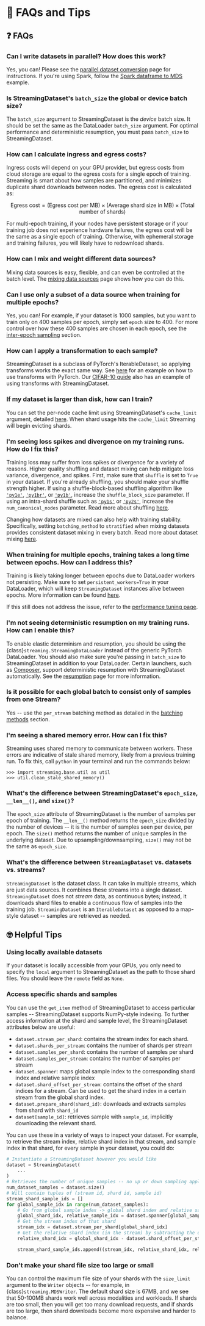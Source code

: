 # 🤔 FAQs and Tips

## ❓ FAQs

### Can I write datasets in parallel? How does this work?
Yes, you can! Please see the [parallel dataset conversion](../preparing_datasets/parallel_dataset_conversion.ipynb) page for instructions. If you're using Spark, follow the [Spark dataframe to MDS](../preparing_datasets/spark_dataframe_to_mds.ipynb) example.

### Is StreamingDataset's `batch_size` the global or device batch size?
The `batch_size` argument to StreamingDataset is the *device* batch size. It should be set the same as the DataLoader `batch_size` argument. For optimal performance and deterministic resumption, you must pass `batch_size` to StreamingDataset.

### How can I calculate ingress and egress costs?
Ingress costs will depend on your GPU provider, but egress costs from cloud storage are equal to the egress costs for a single epoch of training. Streaming is smart about how samples are partitioned, and minimizes duplicate shard downloads between nodes. The egress cost is calculated as:

$$\text{Egress cost} = (\text{Egress cost per MB}) \times (\text{Average shard size in MB}) \times (\text{Total number of shards})$$

For multi-epoch training, if your nodes have persistent storage or if your training job does not experience hardware failures, the egress cost will be the same as a single epoch of training. Otherwise, with ephemeral storage and training failures, you will likely have to redownload shards.

### How can I mix and weight different data sources?
Mixing data sources is easy, flexible, and can even be controlled at the batch level. The [mixing data sources](../dataset_configuration/mixing_data_sources.md) page shows how you can do this.

### Can I use only a subset of a data source when training for multiple epochs?
Yes, you can! For example, if your dataset is 1000 samples, but you want to train only on 400 samples per epoch, simply set
`epoch` size to 400. For more control over how these 400 samples are chosen in each epoch, see the [inter-epoch sampling](../dataset_configuration/replication_and_sampling.md#inter-epoch-sampling) section.

### How can I apply a transformation to each sample?
StreamingDataset is a subclass of PyTorch's IterableDataset, so applying transforms works the exact same way. See [here](https://pytorch.org/tutorials/beginner/data_loading_tutorial.html) for an example on how to use transforms with PyTorch. Our [CIFAR-10 guide](../how_to_guides/cifar10.ipynb) also has an example of using transforms with StreamingDataset.

### If my dataset is larger than disk, how can I train?
You can set the per-node cache limit using StreamingDataset's `cache_limit` argument, detailed [here](../dataset_configuration/shard_retrieval.md#cache-limit). When shard usage hits the `cache_limit` Streaming will begin evicting shards.

### I'm seeing loss spikes and divergence on my training runs. How do I fix this?
Training loss may suffer from loss spikes or divergence for a variety of reasons. Higher quality shuffling and dataset mixing can help mitigate loss variance, divergence, and spikes. First, make sure that `shuffle` is set to `True` in your dataset. If you're already shuffling, you should make your shuffle strength higher. If using a shuffle-block-based shuffling algorithm like [`'py1e'`](../dataset_configuration/shuffling.md#py1e-default), [`'py1br'`](../dataset_configuration/shuffling.md#py1br), or [`'py1b'`](../dataset_configuration/shuffling.md#py1b), increase the `shuffle_block_size` parameter. If using an intra-shard shuffle such as [`'py1s'`](../dataset_configuration/shuffling.md#py1s) or [`'py2s'`](../dataset_configuration/shuffling.md#py2s), increase the `num_canonical_nodes` parameter. Read more about shuffling [here](../dataset_configuration/shuffling.md).

Changing how datasets are mixed can also help with training stability. Specifically, setting `batching_method` to `stratified` when mixing datasets provides consistent dataset mixing in every batch. Read more about dataset mixing [here](../dataset_configuration/mixing_data_sources.md).

### When training for multiple epochs, training takes a long time between epochs. How can I address this?
Training is likely taking longer between epochs due to DataLoader workers not persisting. Make sure to set `persistent_workers=True` in your DataLoader, which will keep `StreamingDataset` instances alive between epochs. More information can be found [here](https://pytorch.org/docs/stable/data.html#torch.utils.data.DataLoader).

If this still does not address the issue, refer to the [performance tuning page](../distributed_training/performance_tuning.md).

### I'm not seeing deterministic resumption on my training runs. How can I enable this?
To enable elastic determinism and resumption, you should be using the {class}`streaming.StreamingDataLoader` instead of the generic PyTorch DataLoader. You should also make sure you're passing in `batch_size` to StreamingDataset in addition to your DataLoader. Certain launchers, such as [Composer](https://github.com/mosaicml/composer), support deterministic resumption with StreamingDataset automatically. See the [resumption](../distributed_training/fast_resumption.md) page for more information.

### Is it possible for each global batch to consist only of samples from one Stream?
Yes -- use the `per_stream` batching method as detailed in the [batching methods](../dataset_configuration/mixing_data_sources.md#batching-methods) section.

### I'm seeing a shared memory error. How can I fix this?
Streaming uses shared memory to communicate between workers. These errors are indicative of stale shared memory, likely from a previous training run. To fix this, call `python` in your terminal and run the commands below:
<!--pytest.mark.skip-->
```
>>> import streaming.base.util as util
>>> util.clean_stale_shared_memory()
```

### What's the difference between StreamingDataset's `epoch_size`, `__len__()`, and `size()`?
The `epoch_size` attribute of StreamingDataset is the number of samples per epoch of training. The `__len__()` method returns the `epoch_size` divided by the number of devices -- it is the number of samples seen per device, per epoch. The `size()` method returns the number of unique samples in the underlying dataset. Due to upsampling/downsampling, `size()` may not be the same as `epoch_size`.

### What's the difference between `StreamingDataset` vs. datasets vs. streams?
`StreamingDataset` is the dataset class. It can take in multiple streams, which are just data sources. It combines these streams into a single dataset. `StreamingDataset` does not *stream* data, as continuous bytes; instead, it downloads shard files to enable a continuous flow of samples into the training job. `StreamingDataset` is an `IterableDataset` as opposed to a map-style dataset -- samples are retrieved as needed.


## 🤓 Helpful Tips

### Using locally available datasets
If your dataset is locally accessible from your GPUs, you only need to specify the `local` argument to StreamingDataset as the path to those shard files. You should leave the `remote` field as `None`.

### Access specific shards and samples
You can use the `get_item` method of StreamingDataset to access particular samples -- StreamingDataset supports NumPy-style indexing. To further access information at the shard and sample level, the StreamingDataset attributes below are useful:

- `dataset.stream_per_shard`: contains the stream index for each shard.
- `dataset.shards_per_stream`: contains the number of shards per stream
- `dataset.samples_per_shard`: contains the number of samples per shard
- `dataset.samples_per_stream`: contains the number of samples per stream
- `dataset.spanner`: maps global sample index to the corresponding shard index and relative sample index
- `dataset.shard_offset_per_stream`: contains the offset of the shard indices for a stream. Can be used to get the shard index in a certain stream from the global shard index.
- `dataset.prepare_shard(shard_id)`: downloads and extracts samples from shard with `shard_id`
- `dataset[sample_id]`: retrieves sample with `sample_id`, implicitly downloading the relevant shard.

You can use these in a variety of ways to inspect your dataset. For example, to retrieve the stream index, relative shard index in that stream, and sample index in that shard, for every sample in your dataset, you could do:
<!--pytest.mark.skip-->
```python
# Instantiate a StreamingDataset however you would like
dataset = StreamingDataset(
    ...
)
# Retrieves the number of unique samples -- no up or down sampling applied
num_dataset_samples = dataset.size()
# Will contain tuples of (stream id, shard id, sample id)
stream_shard_sample_ids = []
for global_sample_idx in range(num_dataset_samples):
    # Go from global sample index -> global shard index and relative sample index (in the shard)
    global_shard_idx, relative_sample_idx = dataset.spanner[global_sample_idx]
    # Get the stream index of that shard
    stream_idx = dataset.stream_per_shard[global_shard_idx]
    # Get the relative shard index (in the stream) by subtracting the offset
    relative_shard_idx = global_shard_idx - dataset.shard_offset_per_stream[stream_idx]

    stream_shard_sample_ids.append((stream_idx, relative_shard_idx, relative_sample_idx))
```

### Don't make your shard file size too large or small
You can control the maximum file size of your shards with the `size_limit` argument to the `Writer` objects -- for example, in {class}`streaming.MDSWriter`. The default shard size is 67MB, and we see that 50-100MB shards work well across modalities and workloads. If shards are too small, then you will get too many download requests, and if shards are too large, then shard downloads become more expensive and harder to balance.
